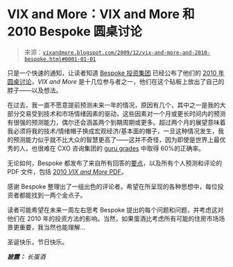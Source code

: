 <!--yml

类别：未分类

日期：2024-05-18 17:19:03

-->

# VIX and More：VIX and More 和 2010 Bespoke 圆桌讨论

> 来源：[`vixandmore.blogspot.com/2009/12/vix-and-more-and-2010-bespoke.html#0001-01-01`](http://vixandmore.blogspot.com/2009/12/vix-and-more-and-2010-bespoke.html#0001-01-01)

只是一个快速的通知，让读者知道 [Bespoke 投资集团](http://bespokeinvest.typepad.com/) 已经公布了他们的 [2010 年圆桌讨论](http://bespokepremium.com/roundtable/)，*VIX and More* 是十几位参与者之一，他们在这个砧板上放出了自己的脖子——以及想法。

在过去，我一直不愿意提前预测未来一年的情况，原因有几个，其中之一是我的大部分交易受到技术和市场情绪因素的驱动，这些因素对一个月或更长时间内的预测有很强的预测能力，偶尔还会涵盖两个到期周期或更多。超过两个月的展望意味着我必须将我的技术/情绪帽子换成宏观经济/基本面的帽子，一旦这种情况发生，我的预测能力似乎就不比大众的智慧更高了——这并不奇怪，因为即使是世界上最优秀的人，也很难在 CXO 咨询集团的 [guru grades](http://cxoadvisory.com/gurus/) 中取得 60%的正确率。

无论如何，Bespoke 都发布了来自所有回答的[要点](http://bespokepremium.com/roundtable/)，以及所有个人预测和评论的 PDF 文件，包括 [2010 *VIX and More* PDF](http://bespokepremium.com/roundtable/vixandmore/)。

感谢 Bespoke 整理出了一组出色的评论者。希望在所呈现的各种思想中，每位投资者都能找到一两个金点子。

读者可能希望在未来一周左右思考 Bespoke 提出的每个问题和问题，并考虑这对他们在 2010 年的投资方法的影响。当然，如果蛋酒比考虑所有可能的住房市场场景更重要，我当然也能理解…

圣诞快乐，节日快乐。

***披露：*** *长蛋酒*
